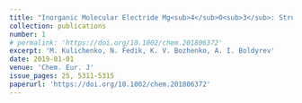 ```yaml
---
title: "Inorganic Molecular Electride Mg<sub>4</sub>O<sub>3</sub>: Structure, Bonding and Nonlinear Optical Properties"
collection: publications
number: 1
# permalink: 'https://doi.org/10.1002/chem.201806372'
excerpt: 'M. Kulichenko, N. Fedik, K. V. Bozhenko, A. I. Boldyrev'
date: 2019-01-01
venue: 'Chem. Eur. J'
issue_pages: 25, 5311-5315
paperurl: 'https://doi.org/10.1002/chem.201806372'
---
```


